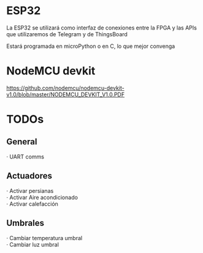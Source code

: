 # ESP32
La ESP32 se utilizará como interfaz de conexiones entre la FPGA y las
APIs que utilizaremos de Telegram y de ThingsBoard

Estará programada en microPython o en C, lo que mejor convenga


# NodeMCU devkit 
https://github.com/nodemcu/nodemcu-devkit-v1.0/blob/master/NODEMCU_DEVKIT_V1.0.PDF


# TODOs

## General
 · UART comms

## Actuadores
 · Activar persianas  
 · Activar Aire acondicionado  
 · Activar calefacción

## Umbrales
 · Cambiar temperatura umbral  
 · Cambiar luz umbral  

